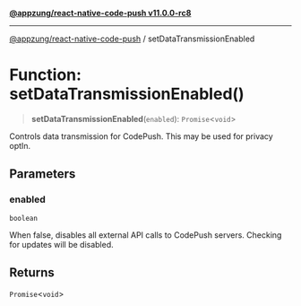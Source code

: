[**@appzung/react-native-code-push v11.0.0-rc8**](../README.md)

---

[@appzung/react-native-code-push](../README.md) / setDataTransmissionEnabled

# Function: setDataTransmissionEnabled()

> **setDataTransmissionEnabled**(`enabled`): `Promise`\<`void`\>

Controls data transmission for CodePush. This may be used for privacy optIn.

## Parameters

### enabled

`boolean`

When false, disables all external API calls to CodePush servers. Checking for updates will be disabled.

## Returns

`Promise`\<`void`\>
